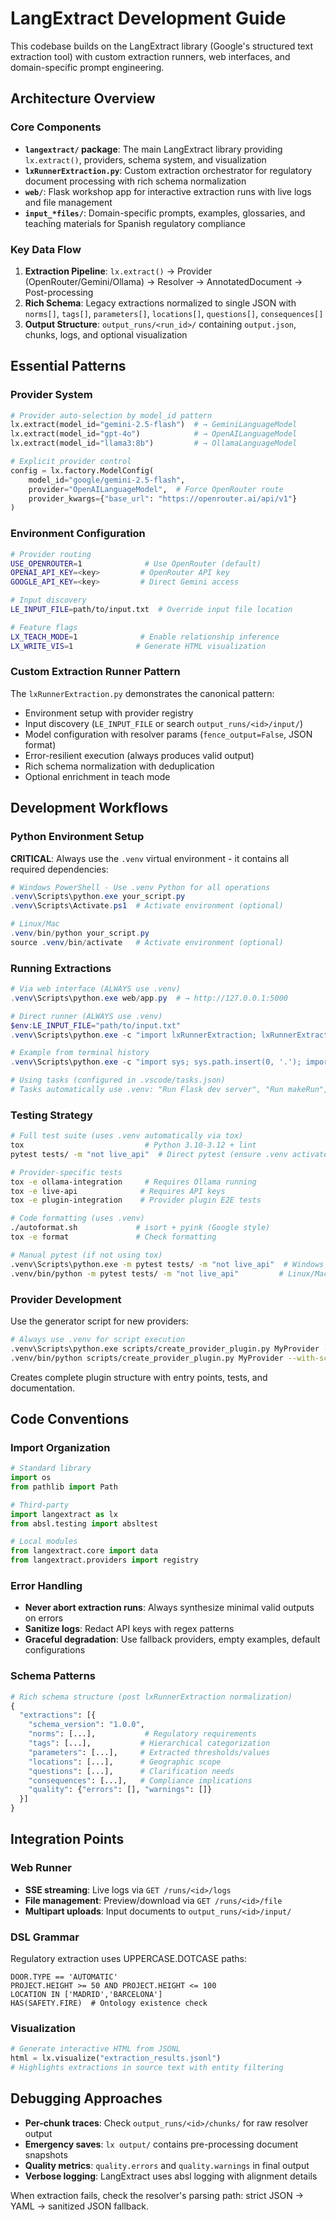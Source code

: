 # LangExtract Development Guide

This codebase builds on the LangExtract library (Google's structured text extraction tool) with custom extraction runners, web interfaces, and domain-specific prompt engineering.

## Architecture Overview

### Core Components

- **`langextract/` package**: The main LangExtract library providing `lx.extract()`, providers, schema system, and visualization
- **`lxRunnerExtraction.py`**: Custom extraction orchestrator for regulatory document processing with rich schema normalization
- **`web/`**: Flask workshop app for interactive extraction runs with live logs and file management
- **`input_*files/`**: Domain-specific prompts, examples, glossaries, and teaching materials for Spanish regulatory compliance

### Key Data Flow

1. **Extraction Pipeline**: `lx.extract()` → Provider (OpenRouter/Gemini/Ollama) → Resolver → AnnotatedDocument → Post-processing
2. **Rich Schema**: Legacy extractions normalized to single JSON with `norms[]`, `tags[]`, `parameters[]`, `locations[]`, `questions[]`, `consequences[]`
3. **Output Structure**: `output_runs/<run_id>/` containing `output.json`, chunks, logs, and optional visualization

## Essential Patterns

### Provider System
```python
# Provider auto-selection by model_id pattern
lx.extract(model_id="gemini-2.5-flash")  # → GeminiLanguageModel
lx.extract(model_id="gpt-4o")            # → OpenAILanguageModel  
lx.extract(model_id="llama3:8b")         # → OllamaLanguageModel

# Explicit provider control
config = lx.factory.ModelConfig(
    model_id="google/gemini-2.5-flash",
    provider="OpenAILanguageModel",  # Force OpenRouter route
    provider_kwargs={"base_url": "https://openrouter.ai/api/v1"}
)
```

### Environment Configuration
```bash
# Provider routing
USE_OPENROUTER=1              # Use OpenRouter (default)
OPENAI_API_KEY=<key>         # OpenRouter API key
GOOGLE_API_KEY=<key>         # Direct Gemini access

# Input discovery
LE_INPUT_FILE=path/to/input.txt  # Override input file location

# Feature flags  
LX_TEACH_MODE=1              # Enable relationship inference
LX_WRITE_VIS=1              # Generate HTML visualization
```

### Custom Extraction Runner Pattern
The `lxRunnerExtraction.py` demonstrates the canonical pattern:
- Environment setup with provider registry
- Input discovery (`LE_INPUT_FILE` or search `output_runs/<id>/input/`)
- Model configuration with resolver params (`fence_output=False`, JSON format)
- Error-resilient execution (always produces valid output)
- Rich schema normalization with deduplication
- Optional enrichment in teach mode

## Development Workflows

### Python Environment Setup
**CRITICAL**: Always use the `.venv` virtual environment - it contains all required dependencies:

```powershell
# Windows PowerShell - Use .venv Python for all operations
.venv\Scripts\python.exe your_script.py
.venv\Scripts\Activate.ps1  # Activate environment (optional)

# Linux/Mac
.venv/bin/python your_script.py
source .venv/bin/activate   # Activate environment (optional)
```

### Running Extractions
```powershell
# Via web interface (ALWAYS use .venv)
.venv\Scripts\python.exe web/app.py  # → http://127.0.0.1:5000

# Direct runner (ALWAYS use .venv)
$env:LE_INPUT_FILE="path/to/input.txt"
.venv\Scripts\python.exe -c "import lxRunnerExtraction; lxRunnerExtraction.makeRun(...)"

# Example from terminal history
.venv\Scripts\python.exe -c "import sys; sys.path.insert(0, '.'); import lxRunnerExtraction; lxRunnerExtraction.makeRun('1756231677','google/gemini-2.5-flash',0.15,15,5000,1,'input_promptfiles/extraction_prompt_V5.md','input_glossaryfiles/dsl_glossary.json','input_examplefiles/examples_V5.py','input_semanticsfiles/prompt_appendix_entity_semantics.md','input_teachfiles/prompt_appendix_teaching.md')"

# Using tasks (configured in .vscode/tasks.json)
# Tasks automatically use .venv: "Run Flask dev server", "Run makeRun", "Run runner_worker"
```

### Testing Strategy
```bash
# Full test suite (uses .venv automatically via tox)
tox                           # Python 3.10-3.12 + lint
pytest tests/ -m "not live_api"  # Direct pytest (ensure .venv activated)

# Provider-specific tests
tox -e ollama-integration     # Requires Ollama running
tox -e live-api              # Requires API keys
tox -e plugin-integration    # Provider plugin E2E tests

# Code formatting (uses .venv)
./autoformat.sh             # isort + pyink (Google style)
tox -e format               # Check formatting

# Manual pytest (if not using tox)
.venv\Scripts\python.exe -m pytest tests/ -m "not live_api"  # Windows
.venv/bin/python -m pytest tests/ -m "not live_api"         # Linux/Mac
```

### Provider Development
Use the generator script for new providers:
```bash
# Always use .venv for script execution
.venv\Scripts\python.exe scripts/create_provider_plugin.py MyProvider --with-schema  # Windows
.venv/bin/python scripts/create_provider_plugin.py MyProvider --with-schema         # Linux/Mac
```

Creates complete plugin structure with entry points, tests, and documentation.

## Code Conventions

### Import Organization
```python
# Standard library
import os
from pathlib import Path

# Third-party
import langextract as lx
from absl.testing import absltest

# Local modules  
from langextract.core import data
from langextract.providers import registry
```

### Error Handling
- **Never abort extraction runs**: Always synthesize minimal valid outputs on errors
- **Sanitize logs**: Redact API keys with regex patterns
- **Graceful degradation**: Use fallback providers, empty examples, default configurations

### Schema Patterns
```python
# Rich schema structure (post lxRunnerExtraction normalization)
{
  "extractions": [{
    "schema_version": "1.0.0",
    "norms": [...],           # Regulatory requirements
    "tags": [...],           # Hierarchical categorization  
    "parameters": [...],     # Extracted thresholds/values
    "locations": [...],      # Geographic scope
    "questions": [...],      # Clarification needs
    "consequences": [...],   # Compliance implications
    "quality": {"errors": [], "warnings": []}
  }]
}
```

## Integration Points

### Web Runner
- **SSE streaming**: Live logs via `GET /runs/<id>/logs`
- **File management**: Preview/download via `GET /runs/<id>/file`  
- **Multipart uploads**: Input documents to `output_runs/<id>/input/`

### DSL Grammar
Regulatory extraction uses UPPERCASE.DOTCASE paths:
```
DOOR.TYPE == 'AUTOMATIC'
PROJECT.HEIGHT >= 50 AND PROJECT.HEIGHT <= 100  
LOCATION IN ['MADRID','BARCELONA']
HAS(SAFETY.FIRE)  # Ontology existence check
```

### Visualization
```python
# Generate interactive HTML from JSONL
html = lx.visualize("extraction_results.jsonl")
# Highlights extractions in source text with entity filtering
```

## Debugging Approaches

- **Per-chunk traces**: Check `output_runs/<id>/chunks/` for raw resolver output
- **Emergency saves**: `lx output/` contains pre-processing document snapshots  
- **Quality metrics**: `quality.errors` and `quality.warnings` in final output
- **Verbose logging**: LangExtract uses absl logging with alignment details

When extraction fails, check the resolver's parsing path: strict JSON → YAML → sanitized JSON fallback.